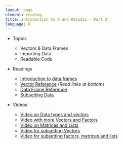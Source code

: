 ```yaml
---
layout: page
element: reading
title: Introduction to R and RStudio - Part 2
language: R
---
```

   
* Topics

  * Vectors & Data Frames
  * Importing Data
  * Readable Code

* Readings

  * [Introduction to data frames](http://www.datacarpentry.org/R-ecology-lesson//03-data-frames.html)
  * [Vector Reference](http://www.r-tutor.com/r-introduction/vector) (*Read links at bottom*)
  * [Data Frame Reference](http://www.r-tutor.com/r-introduction/data-frame)
  * [Subsetting Data](http://swcarpentry.github.io/r-novice-gapminder/06-data-subsetting).
  
* Videos

  * [Video on Data types and vectors](https://youtu.be/vCX6hnx4dEE)
  * [Video with more Vectors and Factors](https://youtu.be/TOoQoysT9is)
  * [Video on Matrices and Lists](https://youtu.be/HOp6SY5tvxw)
  * [Video for subsetting Vectors](https://youtu.be/LZB3x6hNZ9M)
  * [Video for subsetting factors, matrices and lists](https://youtu.be/GXWCrQVW5Dk)
